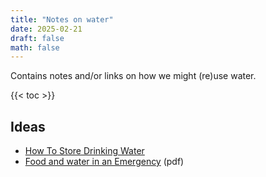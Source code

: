 ```yaml
---
title: "Notes on water"
date: 2025-02-21
draft: false
math: false
---
```


Contains notes and/or links on how we might (re)use water.

{{< toc >}}

## Ideas

- [How To Store Drinking Water](https://makezine.com/projects/get-barreled-how-to-store-drinking-water/)
- [Food and water in an Emergency](https://www.redcross.org/content/dam/redcross/atg/PDF_s/Preparedness___Disaster_Recovery/Disaster_Preparedness/Food_Safety/Food_and_Water-English.revised_7-09.pdf) (pdf)
